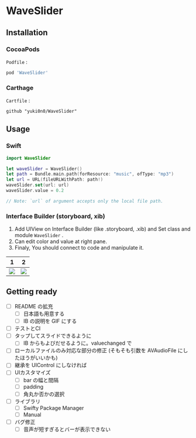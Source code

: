 
# WaveSlider

## Installation

### CocoaPods

`Podfile` :

```ruby
pod 'WaveSlider'
```

### Carthage

`Cartfile` :

```
github "yuki0n0/WaveSlider"
```

## Usage

### Swift

```swift
import WaveSlider

let waveSlider = WaveSlider()
let path = Bundle.main.path(forResource: "music", ofType: "mp3")
let url = URL(fileURLWithPath: path!)
waveSlider.set(url: url)
waveSlider.value = 0.2

// Note: `url` of argument accepts only the local file path.
```

### Interface Builder (storyboard, xib)

1. Add UIView on Interface Builder (like .storyboard, .xib) and Set class and module `WaveSlider` .
2. Can edit color and value at right pane.
3. Finaly, You should connect to code and manipulate it.

|1|2|
| -- | -- |
|![](https://user-images.githubusercontent.com/10773910/89126425-8b3e3100-d520-11ea-88b8-0a2790eb588b.png)|![](https://user-images.githubusercontent.com/10773910/89126428-8f6a4e80-d520-11ea-99c2-d241bb10154b.png)|


## Getting ready

- [ ] README の拡充
  - [ ] 日本語も用意する
  - [ ] IB の説明を GIF にする
- [ ] テストとCI
- [ ] タップしてスライドできるように
  - [ ] IB からもよびだせるように。valuechanged で
- [ ] ローカルファイルのみ対応な部分の修正 (そもそも引数を AVAudioFile にしたほうがいいかも)
- [ ] 継承を UIControl にしなければ
- [ ] UIカスタマイズ
  - [ ] bar の幅と間隔
  - [ ] padding
  - [ ] 角丸か否かの選択
- [ ] ライブラリ
  - [ ] Swifty Package Manager
  - [ ] Manual
- [ ] バグ修正
  - [ ] 音声が短すぎるとバーが表示できない